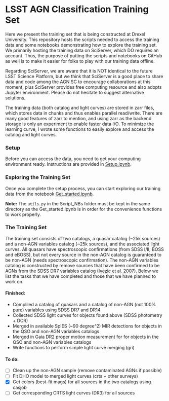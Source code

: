# LSST AGN Classification Training Set
Here we present the training set that is being constructed at Drexel University. This repository hosts the scripts needed to access the training data and some notebooks demonstrating how to explore the training set. We primarily hosting the training data on SciServer, which DO requires an account. Thus, the purpose of putting the scripts and notebooks on GitHub as well is to make it easier for folks to play with our training data offline.

Regarding SciServer, we are aware that it is NOT identical to the future LSST Science Platform, but we think that SciServer is a good place to share data and code among the AGN SC to encourage collaborations at this moment, plus SciServer provides free computing resource and also adopts Jupyter environment. Please do not hesitate to suggest alternative solutions.

The training data (both catalog and light curves) are stored in zarr files, which stores data in chunks and thus enables parallel read/write. There are many good features of zarr to mention, and using zarr as the backend storage is only an experiment to enable faster data I/O. To minimize the learning curve, I wrote some functions to easily explore and access the catalog and light curves.

### Setup
Before you can access the data, you need to get your computing environment ready. Instructions are provided in [Setup.ipynb](Setup/Setup.ipynb).

### Exploring the Training Set
Once you complete the setup process, you can start exploring our training data from the notebook [Get_started.ipynb](Script_NBs/Get_started.ipynb).

**Note:** The `utils.py` in the Script_NBs folder must be kept in the same directory as the Get_started.ipynb is in order for the convenience functions to work properly.

### The Training Set
The training set consists of two catalogs, a quasar catalog (~25k sources) and a non-AGN variables catalog (~25k sources), and the associated light curves. All quasars have spectroscopic confirmations (from SDSS I/II, BOSS and eBOSS), but not every source in the non-AGN catalog is guaranteed to be non-AGN (needs spectroscopic confirmation). The non-AGN variables catalog is constructed by remove sources that have been confirmed to be AGNs from the SDSS DR7 variables catalog ([Ivezic et al. 2007](http://faculty.washington.edu/ivezic/sdss/catalogs/S82variables.html)). Below we list the tasks that we have completed and those that we have planned to work on. 



#### Finished:
- Compliled a catalog of quasars and a catalog of non-AGN (not 100% pure) variables using SDSS DR7 and DR14
- Collected SDSS light curves for objects found above (SDSS photometry + DCR)
- Merged in available SpIES (~90 degree^2) MIR detections for objects in the QSO and non-AGN variables catalogs
- Merged in Gaia DR2 proper motion measurement for for objects in the QSO and non-AGN variables catalogs
- Write functions to perform simple light curve merging (gri)

#### To do:
- [ ] Clean up the non-AGN sample (remove contaminated AGNs if possible)
- [ ] Fit DHO model to merged light curves (crts + other surveys)
- [x] Get colors (best-fit mags) for all sources in the two catalogs using casjob
- [ ] Get corresponding CRTS light curves (DR3) for all sources
